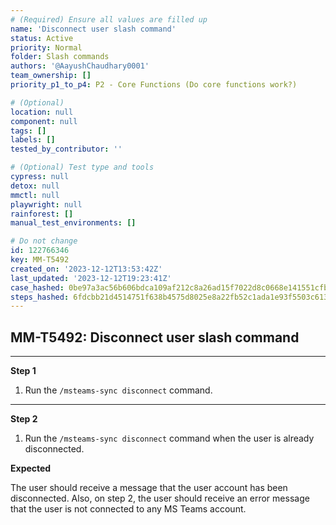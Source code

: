 ```yaml
---
# (Required) Ensure all values are filled up
name: 'Disconnect user slash command'
status: Active
priority: Normal
folder: Slash commands
authors: '@AayushChaudhary0001'
team_ownership: []
priority_p1_to_p4: P2 - Core Functions (Do core functions work?)

# (Optional)
location: null
component: null
tags: []
labels: []
tested_by_contributor: ''

# (Optional) Test type and tools
cypress: null
detox: null
mmctl: null
playwright: null
rainforest: []
manual_test_environments: []

# Do not change
id: 122766346
key: MM-T5492
created_on: '2023-12-12T13:53:42Z'
last_updated: '2023-12-12T19:23:41Z'
case_hashed: 0be97a3ac56b606bdca109af212c8a26ad15f7022d8c0668e141551cfb4835db09b59fc082d7cc0ac352115e7b87f863
steps_hashed: 6fdcbb21d4514751f638b4575d8025e8a22fb52c1ada1e93f5503c613fac7435a2d7e039dab04f1f76e31c6c1e8e2ad3
---
```


<!-- (Auto-generated) Based on frontmatter's "key" and "name" -->

## MM-T5492: Disconnect user slash command

---

**Step 1**

1. Run the `/msteams-sync disconnect` command.

---

**Step 2**

1. Run the `/msteams-sync disconnect` command when the user is already disconnected.

**Expected**

The user should receive a message that the user account has been disconnected. Also, on step 2, the user should receive an error message that the user is not connected to any MS Teams account.
